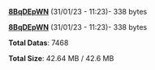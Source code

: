 [**8BqDEpWN**](/data/8BqDEpWN.txt) (31/01/23 - 11:23)- 338 bytes

[**8BqDEpWN**](/data/8BqDEpWN.txt) (31/01/23 - 11:23)- 338 bytes

**Total Datas**: 7468

**Total Size**: 42.64 MB / 42.6 MB